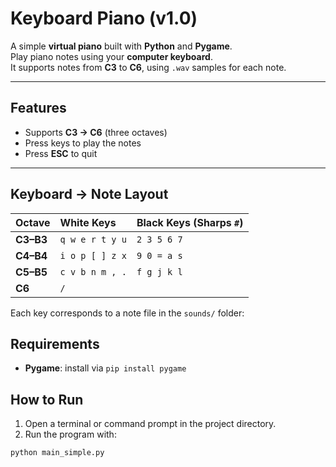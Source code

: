# Keyboard Piano (v1.0)

A simple **virtual piano** built with **Python** and **Pygame**.  
Play piano notes using your **computer keyboard**.  
It supports notes from **C3** to **C6**, using `.wav` samples for each note.

---

## Features
- Supports **C3 → C6** (three octaves)  
- Press keys to play the notes
- Press **ESC** to quit  

---

## Keyboard → Note Layout

| Octave | White Keys | Black Keys (Sharps `#`) |
|:-------|:------------|:------------------------|
| **C3–B3** | `q w e r t y u` | `2 3 5 6 7` |
| **C4–B4** | `i o p [ ] z x` | `9 0 = a s` |
| **C5–B5** | `c v b n m , .` | `f g j k l` |
| **C6** | `/` |  |

Each key corresponds to a note file in the `sounds/` folder:

## Requirements
- **Pygame**: install via `pip install pygame`

## How to Run

1. Open a terminal or command prompt in the project directory.  
2. Run the program with:

```
python main_simple.py
```
